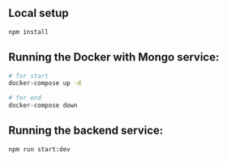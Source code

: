 ## Local setup

```bash
npm install
```


## Running the Docker with Mongo service:

```bash
# for start
docker-compose up -d

# for end
docker-compose down
```


## Running the backend service:

```bash
npm run start:dev
```
